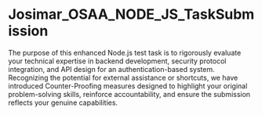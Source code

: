 # Josimar_OSAA_NODE_JS_TaskSubmission
 The purpose of this enhanced Node.js test task is to rigorously evaluate your technical expertise in backend development, security protocol integration, and API design for an authentication-based system. Recognizing the potential for external assistance or shortcuts, we have introduced Counter-Proofing measures designed to highlight your original problem-solving skills, reinforce accountability, and ensure the submission reflects your genuine capabilities.
